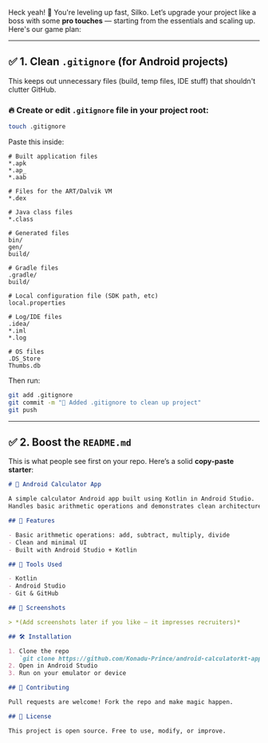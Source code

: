 Heck yeah! 🎯 You're leveling up fast, Silko. Let’s upgrade your project like a boss with some **pro touches** — starting from the essentials and scaling up. Here's our game plan:

---

## ✅ 1. Clean `.gitignore` (for Android projects)

This keeps out unnecessary files (build, temp files, IDE stuff) that shouldn't clutter GitHub.

### 🔥 Create or edit `.gitignore` file in your project root:

```bash
touch .gitignore
```

Paste this inside:

```gitignore
# Built application files
*.apk
*.ap_
*.aab

# Files for the ART/Dalvik VM
*.dex

# Java class files
*.class

# Generated files
bin/
gen/
build/

# Gradle files
.gradle/
build/

# Local configuration file (SDK path, etc)
local.properties

# Log/IDE files
.idea/
*.iml
*.log

# OS files
.DS_Store
Thumbs.db
```

Then run:

```bash
git add .gitignore
git commit -m "🧹 Added .gitignore to clean up project"
git push
```

---

## ✅ 2. Boost the `README.md`

This is what people see first on your repo. Here’s a solid **copy-paste starter**:

```markdown
# 📱 Android Calculator App

A simple calculator Android app built using Kotlin in Android Studio.  
Handles basic arithmetic operations and demonstrates clean architecture.

## 🚀 Features

- Basic arithmetic operations: add, subtract, multiply, divide
- Clean and minimal UI
- Built with Android Studio + Kotlin

## 🧰 Tools Used

- Kotlin
- Android Studio
- Git & GitHub

## 📸 Screenshots

> *(Add screenshots later if you like — it impresses recruiters)*

## 🛠️ Installation

1. Clone the repo  
   `git clone https://github.com/Konadu-Prince/android-calculatorkt-app.git`
2. Open in Android Studio
3. Run on your emulator or device

## 🤝 Contributing

Pull requests are welcome! Fork the repo and make magic happen.

## 📄 License

This project is open source. Free to use, modify, or improve.
```
